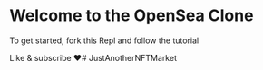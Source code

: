 # Welcome to the OpenSea Clone

To get started, fork this Repl and follow the tutorial

Like & subscribe ❤️#   J u s t A n o t h e r N F T M a r k e t  
 